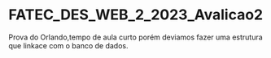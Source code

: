 # FATEC_DES_WEB_2_2023_Avalicao2
Prova do Orlando,tempo de aula curto porém deviamos fazer uma estrutura que linkace com o banco de dados.
